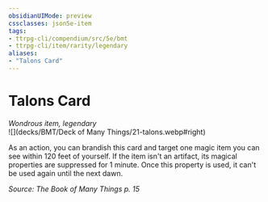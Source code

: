 ```yaml
---
obsidianUIMode: preview
cssclasses: json5e-item
tags:
- ttrpg-cli/compendium/src/5e/bmt
- ttrpg-cli/item/rarity/legendary
aliases: 
- "Talons Card"
---
```

# Talons Card
*Wondrous item, legendary*  
![](decks/BMT/Deck of Many Things/21-talons.webp#right)  


As an action, you can brandish this card and target one magic item you can see within 120 feet of yourself. If the item isn't an artifact, its magical properties are suppressed for 1 minute. Once this property is used, it can't be used again until the next dawn.

*Source: The Book of Many Things p. 15*